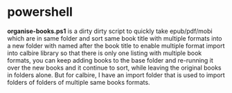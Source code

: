 # powershell

**organise-books.ps1** is a dirty dirty script to quickly take epub/pdf/mobi which are in same folder and sort same book title with multiple formats into a new folder with named after the book title to enable multiple format import into calbire library so that there is only one listing with multiple book formats, you can keep adding books to the base folder and re-running it over the new books and it continue to sort, while leaving the original books in folders alone. But for calbire, I have an import folder that is used to import folders of folders of multiple same books formats.
